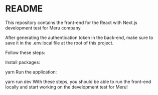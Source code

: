 # README

This repository contains the front-end for the React with Next.js development test for Meru company. 

After generating the authentication token in the back-end, make sure to save it in the .env.local file at the root of this project.

Follow these steps:

Install packages:

yarn
Run the application:

yarn run dev
With these steps, you should be able to run the front-end locally and start working on the development test for Meru!